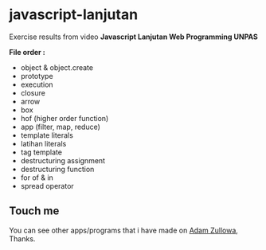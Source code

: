 # javascript-lanjutan

Exercise results from video **Javascript Lanjutan Web Programming UNPAS**

**File order :**

- object & object.create
- prototype
- execution
- closure
- arrow
- box
- hof (higher order function)
- app (filter, map, reduce)
- template literals
- latihan literals
- tag template
- destructuring assignment
- destructuring function
- for of & in
- spread operator

## Touch me

You can see other apps/programs that i have made on <a href="https://adamzullowa06.github.io/">Adam Zullowa</a>, Thanks.
